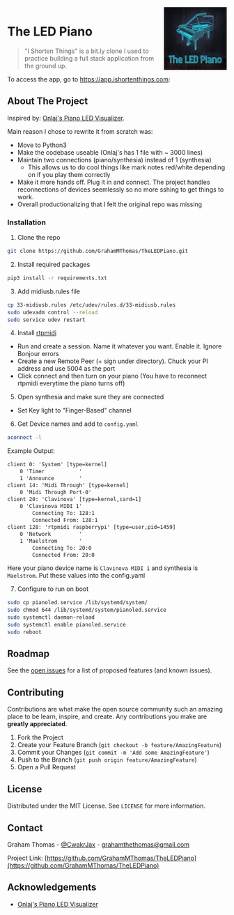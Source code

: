 <img src="assets/images/square_logo.png" align="right" height="144px" />

# The LED Piano &nbsp; 

> "I Shorten Things" is a bit.ly clone I used to practice building a full stack application from the ground up.

To access the app, go to https://app.ishortenthings.com:

## About The Project

Inspired by: [Onlaj's Piano LED Visualizer](https://github.com/onlaj/Piano-LED-Visualizer).

Main reason I chose to rewrite it from scratch was:

- Move to Python3
- Make the codebase useable (Onlaj's has 1 file with ~ 3000 lines)
- Maintain two connections (piano/synthesia) instead of 1 (synthesia)
  - This allows us to do cool things like mark notes red/white depending on if you play them correctly
- Make it more hands off. Plug it in and connect. The project handles reconnections of devices seemlessly so no more sshing to get things to work.
- Overall productionalizing that I felt the original repo was missing

### Installation

1. Clone the repo

```sh
git clone https://github.com/GrahamMThomas/TheLEDPiano.git
```

2. Install required packages

```sh
pip3 install -r requirements.txt
```

3. Add midiusb.rules file

```sh
cp 33-midiusb.rules /etc/udev/rules.d/33-midiusb.rules
sudo udevadm control --reload
sudo service udev restart
```

4. Install [rtpmidi](https://www.tobias-erichsen.de/software/rtpmidi.html)
- Run and create a session. Name it whatever you want. Enable it. Ignore Bonjour errors
- Create a new Remote Peer (+ sign under directory). Chuck your PI address and use 5004 as the port
- Click connect and then turn on your piano (You have to reconnect rtpmidi everytime the piano turns off)

5. Open synthesia and make sure they are connected
- Set Key light to "Finger-Based" channel

6. Get Device names and add to `config.yaml`
```sh
aconnect -l
```

Example Output:
```
client 0: 'System' [type=kernel]
    0 'Timer           '
    1 'Announce        '
client 14: 'Midi Through' [type=kernel]
    0 'Midi Through Port-0'
client 20: 'Clavinova' [type=kernel,card=1]
    0 'Clavinova MIDI 1'
        Connecting To: 128:1
        Connected From: 128:1
client 128: 'rtpmidi raspberrypi' [type=user,pid=1459]
    0 'Network         '
    1 'Maelstrom       '
        Connecting To: 20:0
        Connected From: 20:0
```

Here your piano device name is `Clavinova MIDI 1` and synthesia is `Maelstrom`. Put these values into the config.yaml

7. Configure to run on boot
```sh
sudo cp pianoled.service /lib/systemd/system/
sudo chmod 644 /lib/systemd/system/pianoled.service
sudo systemctl daemon-reload
sudo systemctl enable pianoled.service
sudo reboot
```



<!-- ROADMAP -->

## Roadmap

See the [open issues](https://github.com/GrahamMThomas/TheLEDPiano/issues) for a list of proposed features (and known issues).

<!-- CONTRIBUTING -->

## Contributing

Contributions are what make the open source community such an amazing place to be learn, inspire, and create. Any contributions you make are **greatly appreciated**.

1. Fork the Project
2. Create your Feature Branch (`git checkout -b feature/AmazingFeature`)
3. Commit your Changes (`git commit -m 'Add some AmazingFeature'`)
4. Push to the Branch (`git push origin feature/AmazingFeature`)
5. Open a Pull Request

<!-- LICENSE -->

## License

Distributed under the MIT License. See `LICENSE` for more information.

<!-- CONTACT -->

## Contact

Graham Thomas - [@CwakrJax](https://twitter.com/CwakrJax) - grahamthethomas@gmail.com

Project Link: [https://github.com/GrahamMThomas/TheLEDPiano](https://github.com/GrahamMThomas/TheLEDPiano)

<!-- ACKNOWLEDGEMENTS -->

## Acknowledgements

- [Onlaj's Piano LED Visualizer](https://github.com/onlaj/Piano-LED-Visualizer)

